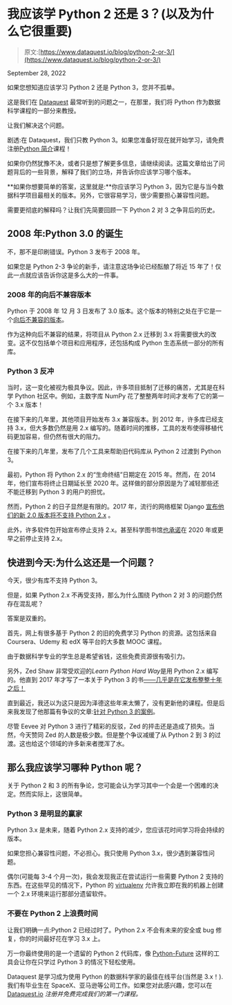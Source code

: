 # 我应该学 Python 2 还是 3？(以及为什么它很重要)

> 原文:[https://www.dataquest.io/blog/python-2-or-3/](https://www.dataquest.io/blog/python-2-or-3/)

September 28, 2022

如果您想知道应该学习 Python 2 还是 Python 3，您并不孤单。

这是我们在 [Dataquest](https://www.dataquest.io/) 最常听到的问题之一，在那里，我们将 Python 作为数据科学课程的一部分来教授。

让我们解决这个问题。

剧透:在 Dataquest，我们只教 Python 3。如果您准备好现在就开始学习，请免费注册[Python 简介](https://www.dataquest.io/course/introduction-to-python/)课程！

如果你仍然犹豫不决，或者只是想了解更多信息，请继续阅读。这篇文章给出了问题背后的一些背景，解释了我们的立场，并告诉你应该学习哪个版本。

**如果你想要简单的答案，这里就是:**你应该学习 Python 3，因为它是与当今数据科学项目最相关的版本。另外，它很容易学习，很少需要担心兼容性问题。

需要更彻底的解释吗？让我们先简要回顾一下 Python 2 对 3 之争背后的历史。

## 2008 年:Python 3.0 的诞生

不，那不是印刷错误。Python 3 发布于 2008 年。

如果您是 Python 2-3 争论的新手，请注意这场争论已经酝酿了将近 15 年了！仅此一点就应该告诉你这是多么大的一件事。

### **2008 年的向后不兼容版本**

Python 于 2008 年 12 月 3 日发布了 3.0 版本。这个版本的特别之处在于它是一个[向后不兼容的版本](https://snarky.ca/why-python-3-exists/)。

作为这种向后不兼容的结果，将项目从 Python 2.x 迁移到 3.x 将需要很大的改变。这不仅包括单个项目和应用程序，还包括构成 Python 生态系统一部分的所有库。

### **Python 3 反冲**

当时，这一变化被视为极具争议。因此，许多项目抵制了迁移的痛苦，尤其是在科学 Python 社区中。例如，主数字库 NumPy 花了整整两年时间才发布了它的第一个 3.x 版本！

在接下来的几年里，其他项目开始发布 3.x 兼容版本。到 2012 年，许多库已经支持 3.x，但大多数仍然是用 2.x 编写的。随着时间的推移，工具的发布使得移植代码更加容易，但仍然有很大的阻力。

在接下来的几年里，发布了几个工具来帮助旧代码库从 Python 2 过渡到 Python 3。

最初，Python 将 Python 2.x 的“生命终结”日期定在 2015 年。然而，在 2014 年，他们宣布将终止日期延长至 2020 年。这样做的部分原因是为了减轻那些还不能迁移到 Python 3 的用户的担忧。

然而，Python 2 的日子显然是有限的。2017 年，流行的网络框架 Django [宣布他们的新 2.0 版本将不支持 Python 2.x](https://news.ycombinator.com/item?id=13433927) 。

此外，许多软件包开始宣布停止支持 2.x。甚至科学图书馆[也承诺](https://www.python3statement.org/)在 2020 年或更早之前停止支持 2.x。

## 快进到今天:为什么这还是一个问题？

今天，很少有库不支持 Python 3。

但是，如果 Python 2.x 不再受支持，那么为什么围绕 Python 2 对 3 的问题仍然存在混乱呢？

答案是双重的。

首先，网上有很多基于 Python 2 的旧的免费学习 Python 的资源。这包括来自 Coursera、Udemy 和 edX 等平台的大多数 MOOC 课程。

由于数据科学专业的学生总是希望省钱，这些免费资源很有吸引力。

另外，Zed Shaw 非常受欢迎的*Learn Python Hard Way*是用 Python 2.x 编写的。他直到 2017 年才写了一本关于 Python 3 的书[——几乎是在它发布整整十年之后！](https://www.amazon.com/Learn-Python-Hard-Way-Introduction/dp/0134692888/ref=pd_lpo_1?pd_rd_i=0134692888&psc=1)

直到最近，我还以为这只是因为泽德这些年来太懒了，没有更新他的课程。但是后来我发现了他那篇有争议的文章:[针对 Python 3 的案例](https://learnpythonthehardway.org/book/nopython3.html)。

尽管 Eevee 对 Python 3 进行了精彩的反驳，Zed 的抨击还是造成了损失。当然，今天赞同 Zed 的人数是极少数。但是整个争议减缓了从 Python 2 到 3 的过渡。这也给这个领域的许多新来者搅浑了水。

## **那么我应该学习哪种 Python 呢？**

关于 Python 2 和 3 的所有争论，您可能会认为学习其中一个会是一个困难的决定。然而实际上，这很简单。

### **Python 3 是明显的赢家**

Python 3.x 是未来，随着 Python 2.x 支持的减少，您应该花时间学习将会持续的版本。

如果您担心兼容性问题，不必担心。我只使用 Python 3.x，很少遇到兼容性问题。

偶尔(可能每 3-4 个月一次)，我会发现我正在尝试运行一些需要 Python 2 支持的东西。在这些罕见的情况下，Python 的 [virtualenv](https://virtualenv.pypa.io/en/stable/) 允许我立即在我的机器上创建一个 2.x 环境来运行那部分遗留软件。

### **不要在 Python 2 上浪费时间**

让我们明确一点:Python 2 已经过时了。Python 2.x 不会有未来的安全或 bug 修复，你的时间最好花在学习 3.x 上。

万一你最终使用的是一个遗留的 Python 2 代码库，像 [Python-Future](https://python-future.org/) 这样的工具会让你在只学过 Python 3 的情况下轻松使用。

Dataquest 是学习成为使用 Python 的数据科学家的最佳在线平台(当然是 3.x！).我们有毕业生在 SpaceX、亚马逊等公司工作。如果您对此感兴趣，您可以在 [Dataquest.io](https://www.dataquest.io/) *注册并免费完成我们的第一门课程。*